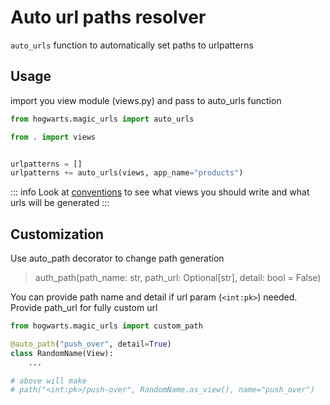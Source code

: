 # Auto url paths resolver
`auto_urls` function to automatically set paths to urlpatterns

## Usage

import you view module (views.py) and pass to auto_urls function

```python
from hogwarts.magic_urls import auto_urls

from . import views


urlpatterns = []
urlpatterns += auto_urls(views, app_name="products")
```
::: info
Look at [conventions](/conventions) to see what views you should write
and what urls will be generated
:::


## Customization

Use auto_path decorator to change path generation
> auth_path(path_name: str, path_url: Optional[str], detail: bool = False)

You can provide path name and detail if url param (`<int:pk>`) needed.
Provide path_url for fully custom url

```python
from hogwarts.magic_urls import custom_path

@auto_path("push_over", detail=True)
class RandomName(View):
    ...

# above will make
# path("<int:pk>/push-over", RandomName.as_view(), name="push_over")

```


